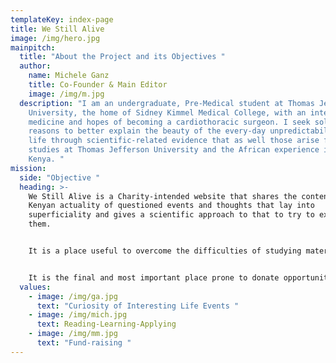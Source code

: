 ```yaml
---
templateKey: index-page
title: We Still Alive
image: /img/hero.jpg
mainpitch:
  title: "About the Project and its Objectives "
  author:
    name: Michele Ganz
    title: Co-Founder & Main Editor
    image: /img/m.jpg
  description: "I am an undergraduate, Pre-Medical student at Thomas Jefferson
    University, the home of Sidney Kimmel Medical College, with an interest in
    medicine and hopes of becoming a cardiothoracic surgeon. I seek solid
    reasons to better explain the beauty of the every-day unpredictability of
    life through scientific-related evidence that as well those arise from the
    studies at Thomas Jefferson University and the African experience in Kikuyu,
    Kenya. "
mission:
  side: "Objective "
  heading: >-
    We Still Alive is a Charity-intended website that shares the content of
    Kenyan actuality of questioned events and thoughts that lay into
    superficiality and gives a scientific approach to that to try to explain
    them. 


    It is a place useful to overcome the difficulties of studying material not yet enjoyed at the university level. 


    It is the final and most important place prone to donate opportunities never had before to persons most in need in Kenya. 
  values:
    - image: /img/ga.jpg
      text: "Curiosity of Interesting Life Events "
    - image: /img/mich.jpg
      text: Reading-Learning-Applying
    - image: /img/mm.jpg
      text: "Fund-raising "
---
```

